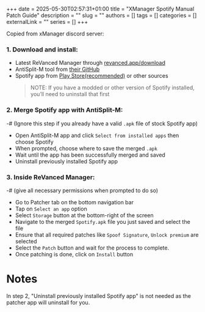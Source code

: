 +++ 
date = 2025-05-30T02:57:31+01:00
title = "XManager Spotify Manual Patch Guide"
description = ""
slug = ""
authors = []
tags = []
categories = []
externalLink = ""
series = []
+++

Copied from xManager discord server:

### 1. Download and install:

- Latest ReVanced Manager through [revanced.app/download](https://revanced.app/download)
- AntiSplit-M tool from [their GitHub](https://github.com/AbdurazaaqMohammed/AntiSplit-M/releases/latest)
- Spotify app from [Play Store(recommended)](https://play.google.com/store/apps/details?id=com.spotify.music) or other sources
  > NOTE: If you have a modded or other version of Spotify installed, you’ll need to uninstall that first

### 2. Merge Spotify app with AntiSplit-M:

-# (Ignore this step if you already have a valid `.apk` file of stock Spotify app)

- Open AntiSplit-M app and click `Select from installed apps` then choose Spotify
- When prompted, choose where to save the merged `.apk`
- Wait until the app has been successfully merged and saved
- Uninstall previously installed Spotify app

### 3. Inside ReVanced Manager:

-# (give all necessary permissions when prompted to do so)

- Go to Patcher tab on the bottom navigation bar
- Tap on `Select an app` option
- Select `Storage` button at the bottom-right of the screen
- Navigate to the merged `Spotify.apk` file you just saved and select the file
- Ensure that all required patches like `Spoof Signature`, `Unlock premium` are selected
- Select the `Patch` button and wait for the process to complete.
- Once patching is done, click on `Install` button

# Notes

In step 2, "Uninstall previously installed Spotify app" is not needed as the patcher app will uninstall for you.
